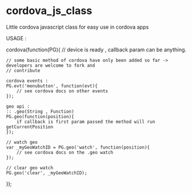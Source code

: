 cordova_js_class
================

Little cordova javascript class for easy use in cordova apps

USAGE :

cordova(function(PG){
	// device is ready , callback param can be anything.

	// some basic method of cordova have only been added so far -> developers are welcome to fork and 
	// contribute

	cordova events :
	PG.evt('menubutton', function(evt){
		// see cordova docs on other events
	});

	geo api :
	:: .geo(String , Function)
	PG.geo(function(position){
		if callback is first param passed the method will run getCurrentPosition
	});

	// watch geo
	var _myGeoWatchID = PG.geo('watch', function(position){
		// see cordova docs on the .geo watch 
	});

	// clear geo watch
	PG.geo('clear', _myGeoWatchID);
});